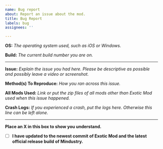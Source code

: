 ```yaml
---
name: Bug report
about: Report an issue about the mod.
title: Bug Report
labels: bug
assignees: ''

---
```


**OS:** *The operating system used, such as iOS or Windows.*

**Build:** *The current build number you are on.*

---

**Issue:** *Explain the issue you had here. Please be descriptive as possible and possibly leave a video or screenshot.*

**Method(s) To Reproduce:** *How you ran across this issue.*

**All Mods Used:** *Link or put the zip files of all mods other than Exotic Mod used when this issue happened.*

**Crash Logs:** *If you experienced a crash, put the logs here. Otherwise this line can be left alone.*

---

**Place an X in this box to show you understand.**

- [ ] **I have updated to the newest commit of Exotic Mod and the latest official release build of Mindustry.**
